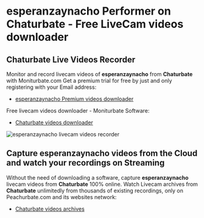 # esperanzaynacho Performer on Chaturbate - Free LiveCam videos downloader

## Chaturbate Live Videos Recorder

Monitor and record livecam videos of **esperanzaynacho** from **Chaturbate** with Moniturbate.com
Get a premium trial for free by just and only registering with your Email address:
* [esperanzaynacho Premium videos downloader](https://moniturbate.com/request-demo-licence-key.html)

Free livecam videos downloader - Moniturbate Software:
* [Chaturbate videos downloader](https://moniturbate.com/moniturbate-download-software.html)

![esperanzaynacho livecam videos recorder](https://peachurnet.com/templates/moniturbate-software.png)


## Capture esperanzaynacho videos from the Cloud and watch your recordings on Streaming

Without the need of downloading a software, capture **esperanzaynacho** livecam videos from **Chaturbate** 100% online.
Watch Livecam archives from **Chaturbate** unlimitedly from thousands of existing recordings, only on Peachurbate.com and its websites network:
* [Chaturbate videos archives](https://peachurnet.com/)